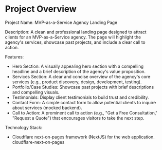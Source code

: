 # Project Overview

Project Name: MVP-as-a-Service Agency Landing Page

Description: A clean and professional landing page designed to attract clients for an MVP-as-a-Service agency. The page will highlight the agency's services, showcase past projects, and include a clear call to action.

Features:
*   Hero Section: A visually appealing hero section with a compelling headline and a brief description of the agency's value proposition.
*   Services Section: A clear and concise overview of the agency's core services (e.g., product discovery, design, development, testing).
*   Portfolio/Case Studies: Showcase past projects with brief descriptions and compelling visuals.
*   Testimonials: Display client testimonials to build trust and credibility.
*   Contact Form: A simple contact form to allow potential clients to inquire about services (mocked backend).
*   Call to Action: A prominent call to action (e.g., "Get a Free Consultation," "Request a Quote") that encourages visitors to take the next step.

Technology Stack:
*   Cloudflare next-on-pages framework (NextJS) for the web application.
    <stack>cloudflare-next-on-pages</stack>